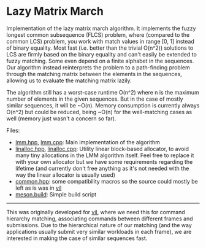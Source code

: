 # Lazy Matrix March

Implementation of the lazy matrix march algorithm.
It implements the fuzzy longest common subsequence (FLCS) problem,
where (compared to the common LCS) problem, you work with
match values in range [0, 1] instead of binary equality. Most
fast (i.e. better than the trivial O(n^2)) solutions to LCS
are firmly based on the binary equality and can't easily be
extended to fuzzy matching. Some even depend on a finite alphabet
in the sequences. Our algorithm instead reinterprets the problem
to a path-finding problem through the matching matrix between the
elements in the sequences, allowing us to evaluate the matching matrix lazily.

The algorithm still has a worst-case runtime O(n^2) where n is the
maximum number of elements in the given sequences. But in the case
of mostly similar sequences, it will be ~O(n).
Memory consumption is currently always O(n^2) but could be reduced, 
being ~O(n) for the well-matching cases as well (memory just wasn't
a concern so far).

Files:
- [lmm.hpp](lmm.hpp), [lmm.cpp](lmm.cpp): Main implementation of the algorithm
- [linalloc.hpp](linalloc.hpp), [linalloc.cpp](linalloc.cpp): Utility linear
  block-based allocator, to avoid many tiny allocations in the LMM algorithm
  itself. Feel free to replace it with your own allocator but we have
  some requirements regarding the lifetime (and currently don't
  free anything as it's not needed with the way the linear allocator
  is usually used)
- [common.hpp](common.hpp): some compatibility macros so the source could mostly
  be left as is was in [vil](github.com/nyorain/vil)
- [meson.build](meson.build): Simple build script

---

This was originally developed for [vil](https://github.com/nyorain/vil),
where we need this for command hierarchy matching, associating
commands between different frames and submissions.
Due to the hierarchical nature of our matching (and the way applications
usually submit very similar workloads in each frame), we are interested
in making the case of similar sequences fast.
